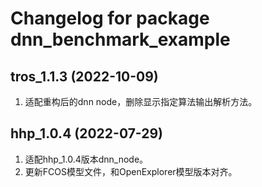 # Changelog for package dnn_benchmark_example

tros_1.1.3 (2022-10-09)
------------------
1. 适配重构后的dnn node，删除显示指定算法输出解析方法。


hhp_1.0.4 (2022-07-29)
------------------
1. 适配hhp_1.0.4版本dnn_node。
2. 更新FCOS模型文件，和OpenExplorer模型版本对齐。